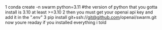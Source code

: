 1 conda create -n swarm python=3.11 
#the version of python that you gotta install is 3.10 at least >=3.10 
2 then you must get your openai api key and add it in the ".env" 
3 pip install git+ssh://git@github.com/openai/swarm.git 
now youre readay if you installed everything i told 